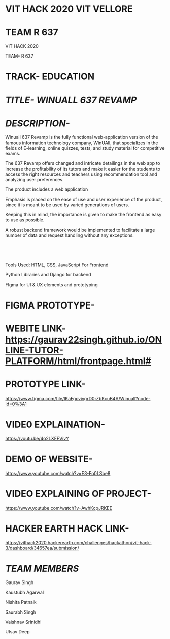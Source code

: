 # VIT HACK 2020 VIT VELLORE
# TEAM R 637

VIT HACK 2020

TEAM- R 637

# TRACK- EDUCATION

# *TITLE- WINUALL 637 REVAMP*

 # *DESCRIPTION-*
 
 Winuall 637 Revamp is the fully functional web-application version of the famous information technology company, WinUAll, that specializes in the fields of E-learning, online quizzes, tests, and study material for competitive exams.​

The 637 Revamp offers changed and intricate detailings in the web app to increase the profitability of its tutors and make it easier for the students to access the right resources and teachers using recommendation tool and analyzing user preferences.

The product includes a web application​

Emphasis is placed on the ease of use and user experience of the product, since it is meant to be used by varied generations of users.​

Keeping this in mind, the importance is given to make the frontend as easy to use as possible.​

A robust backend framework would be implemented to facilitate a large number of data and request handling without any exceptions.​

​

​

Tools Used:
HTML, CSS, JavaScript For Frontend​

Python Libraries and Django for backend​

FIgma for UI & UX elements and prototyping​


# FIGMA PROTOTYPE-
# WEBITE LINK- https://gaurav22singh.github.io/ONLINE-TUTOR-PLATFORM/html/frontpage.html#
# PROTOTYPE LINK- 
https://www.figma.com/file/lKaFgcvivgrD0rZbKcuB4A/Winuall?node-id=0%3A1

# VIDE0 EXPLAINATION-
https://youtu.be/4o2LXFFVivY

# DEMO OF WEBSITE- 
https://www.youtube.com/watch?v=E3-Fo0LSbe8

# VIDEO EXPLAINING OF PROJECT- 
https://www.youtube.com/watch?v=AwhKcpJRKEE  

# HACKER EARTH HACK LINK-
https://vithack2020.hackerearth.com/challenges/hackathon/vit-hack-3/dashboard/34657ea/submission/



# *TEAM MEMBERS*

Gaurav Singh

Kaustubh Agarwal

Nishita Patnaik

Saurabh Singh

Vaishnav Srinidhi

Utsav Deep
